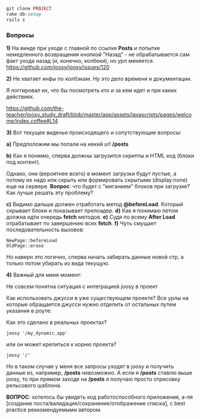 ```ruby
git clone PROJECT
rake db:setup
rails s
```

### Вопросы

**1)** На винде при уходе с главной по ссылке **Posts** и попытке немедленного возвращения кнопкой "Назад" - не обрабатывается сам факт ухода назад (и, конечно, колбеки), но урл меняется.
https://github.com/joosy/joosy/issues/120

**2)** Не хватает инфы по колбэкам. Ну это дело времени и документации.

Я логгировал их, что бы посмотреть кто и за кем идет и при каких действиях.

https://github.com/the-teacher/joosy_study_draft/blob/master/app/assets/javascripts/pages/welcome/index.coffee#L14

**3)** Вот текущее виденье происходящего и сопутствующие вопросы:

**a)** Предположим мы попали на некий url **/posts**

**b)** Как я понимю, сперва должны загрузится скрипты и HTML код (блоки под контент).

Однако, они (вероятнее всего) в момент загрузки будут пустые, а потому их надо или скрыть или формировать скрытыми (display:none) еще на сервере.
**Вопрос**: что будет с "миганием" блоков при загрузке? Как лучше решать эту проблему?

**c)** Видимо дальше должен отработать метод **@beforeLoad**. Который скрывает блоки и показывает прелоадер.
**d)** Как я понимаю потом должна идти очередь **fetch** методов.
**e)** Судя по всему **After Load** отрабатывает по завершению всех **fetch**.
**f)** Чуть смущает последовательность вызовов:

```
NewPage::beforeLoad
OldPage::erase
```

Но наверн это логично, сперва начать забирать данные новой стр, а только потом убирать из вида текущую.

**4)** Важный для меня момент:

Не совсем понятна ситуация с интеграцией joosy в проект

Как использовать джусси в уже существующем проекте? Все урлы на которые обращается джусси нужно отделить от остальных путем указания в роуте:

Как это сделано в реальных проектах?

```
joosy '/my_dynamic_app'
```

или он может крепиться к корню проекта?

```
joosy '/'
```

Но в таком случае у меня все запросы уходят в joosy и получить данные из, например, **/posts** невозможно.
А если я **/posts** ставлю выше joosy, то при прямом заходе на **/posts** я получаю просто отрисовку рельсового шаблона.

**ВОПРОС**: хотелось бы увидеть код работоспособного приложения, а-ля [создание поста/валидация/сохранение/отображение списка], c best practice реккомендуемыми автором.